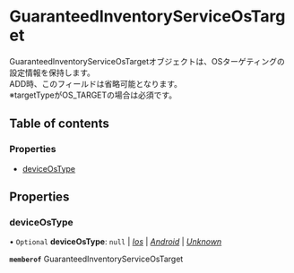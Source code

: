 # GuaranteedInventoryServiceOsTarget


<div lang=\"ja\"> GuaranteedInventoryServiceOsTargetオブジェクトは、OSターゲティングの設定情報を保持します。<br> ADD時、このフィールドは省略可能となります。<br> ※targetTypeがOS_TARGETの場合は必須です。 </div> 

## Table of contents

### Properties

- [deviceOsType](guaranteedinventoryserviceostarget.md#deviceostype)

## Properties

### deviceOsType

• `Optional` **deviceOsType**: ``null`` \| [*Ios*](./enums/guaranteedinventoryservicedeviceostype.md#ios) \| [*Android*](./enums/guaranteedinventoryservicedeviceostype.md#android) \| [*Unknown*](./enums/guaranteedinventoryservicedeviceostype.md#unknown)

**`memberof`** GuaranteedInventoryServiceOsTarget
